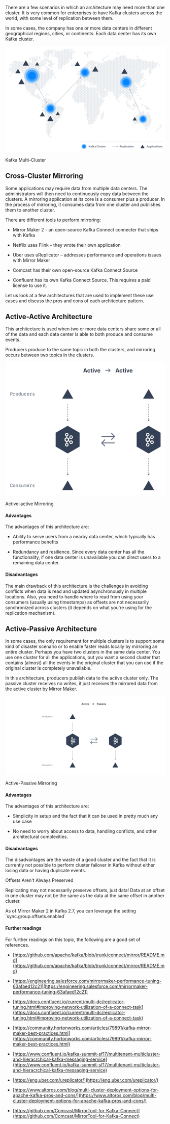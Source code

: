 There are a few scenarios in which an architecture may need more than one cluster. It is very common for enterprises to have Kafka clusters across the world, with some level of replication between them.

In some cases, the company has one or more data centers in different geographical regions, cities, or continents. Each data center has its own Kafka cluster.

![Adv_Kafka_Multicluster_MM_1.webp](markdown-images/Adv_Kafka_Multicluster_MM_1.webp)

Kafka Multi-Cluster

## Cross-Cluster Mirroring

Some applications may require data from multiple data centers. The administrators will then need to continuously copy data between the clusters. A mirroring application at its core is a consumer plus a producer. In the process of mirroring, it consumes data from one cluster and publishes them to another cluster.

There are different tools to perform mirroring:

- Mirror Maker 2 - an open-source Kafka Connect connecter that ships with Kafka

- Netflix uses Flink – they wrote their own application

- Uber uses uReplicator – addresses performance and operations issues with Mirror Maker

- Comcast has their own open-source Kafka Connect Source

- Confluent has its own Kafka Connect Source. This requires a paid license to use it.

Let us look at a few architectures that are used to implement these use cases and discuss the pros and cons of each architecture pattern.

## Active-Active Architecture

This architecture is used when two or more data centers share some or all of the data and each data center is able to both produce and consume events.

Producers produce to the same topic in both the clusters, and mirroring occurs between two topics in the clusters.

![Adv_Kafka_Multicluster_MM_2.webp](markdown-images/Adv_Kafka_Multicluster_MM_2.webp)

Active-active Mirroring

#### Advantages

The advantages of this architecture are:

- Ability to serve users from a nearby data center, which typically has performance benefits

- Redundancy and resilience. Since every data center has all the functionality, if one data center is unavailable you can direct users to a remaining data center.

#### Disadvantages

The main drawback of this architecture is the challenges in avoiding conflicts when data is read and updated asynchronously in multiple locations. Also, you need to handle where to read from using your consumers (usually using timestamps) as offsets are not necessarily synchronized across clusters (it depends on what you're using for the replication mechanism).

## Active-Passive Architecture

In some cases, the only requirement for multiple clusters is to support some kind of disaster scenario or to enable faster reads locally by mirroring an entire cluster. Perhaps you have two clusters in the same data center. You use one cluster for all the applications, but you want a second cluster that contains (almost) all the events in the original cluster that you can use if the original cluster is completely unavailable.

In this architecture, producers publish data to the active cluster only. The passive cluster receives no writes, it just receives the mirrored data from the active cluster by Mirror Maker.

![Adv_Kafka_Multicluster_MM_3.webp](markdown-images/Adv_Kafka_Multicluster_MM_3.webp)

Active-Passive Mirroring

#### Advantages

The advantages of this architecture are:

- Simplicity in setup and the fact that it can be used in pretty much any use case

- No need to worry about access to data, handling conflicts, and other architectural complexities.

#### Disadvantages

The disadvantages are the waste of a good cluster and the fact that it is currently not possible to perform cluster failover in Kafka without either losing data or having duplicate events.

Offsets Aren't Always Preserved

Replicating may not necessarily preserve offsets, just data! Data at an offset in one cluster may not be the same as the data at the same offset in another cluster.

As of Mirror Maker 2 in Kafka 2.7, you can leverage the setting \`sync.group.offsets.enabled\`

#### Further readings

For further readings on this topic, the following are a good set of references.

- [https://github.com/apache/kafka/blob/trunk/connect/mirror/README.md](https://github.com/apache/kafka/blob/trunk/connect/mirror/README.md)

- [https://engineering.salesforce.com/mirrormaker-performance-tuning-63afaed12c21](https://engineering.salesforce.com/mirrormaker-performance-tuning-63afaed12c21)

- [https://docs.confluent.io/current/multi-dc/replicator-tuning.html#improving-network-utilization-of-a-connect-task](https://docs.confluent.io/current/multi-dc/replicator-tuning.html#improving-network-utilization-of-a-connect-task)

- [https://community.hortonworks.com/articles/79891/kafka-mirror-maker-best-practices.html](https://community.hortonworks.com/articles/79891/kafka-mirror-maker-best-practices.html)

- [https://www.confluent.io/kafka-summit-sf17/multitenant-multicluster-and-hieracrchical-kafka-messaging-service](https://www.confluent.io/kafka-summit-sf17/multitenant-multicluster-and-hieracrchical-kafka-messaging-service)

- [https://eng.uber.com/ureplicator/](https://eng.uber.com/ureplicator/)

- [https://www.altoros.com/blog/multi-cluster-deployment-options-for-apache-kafka-pros-and-cons/](https://www.altoros.com/blog/multi-cluster-deployment-options-for-apache-kafka-pros-and-cons/)

- [https://github.com/Comcast/MirrorTool-for-Kafka-Connect](https://github.com/Comcast/MirrorTool-for-Kafka-Connect)